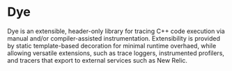 # Dye

Dye is an extensible, header-only library for tracing C++ code execution via
manual and/or compiler-assisted instrumentation.  Extensibility is provided by
static template-based decoration for minimal runtime overhaed, while allowing
versatile extensions, such as trace loggers, instrumented profilers,
and tracers that export to external services such as New Relic.
